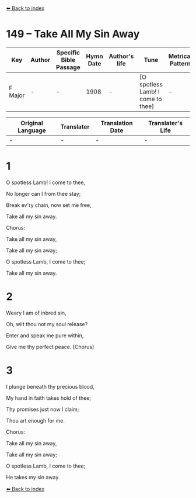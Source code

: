 [⬅️ Back to index](../README.md)

# 149 – Take All My Sin Away

Key | Author   | Specific Bible Passage     |Hymn Date |Author's life |Tune |Metrical Pattern   |Composer/Source
-- | --------- | ---------------------------|----------|--------------|-----|-------------------|-------------  
F Major |- |- |1908 |- |[O spotless Lamb!  I come to thee] |- |-

Original Language | Translater | Translation Date   | Translater's Life  
----------------- | --------- | --------------------|-------------     
\- |- |- |-




# 1

O spotless Lamb!  I come to thee,

No longer can I from thee stay;

Break ev'ry chain, now set me free,

Take all my sin away.



Chorus:

Take all my sin away,

Take all my sin away;

O spotless Lamb, I come to thee;    

Take all my sin away.



# 2

Weary I am of inbred sin,

Oh, wilt thou not my soul release?

Enter and speak me pure within,

Give me thy perfect peace.  [Chorus]



# 3

I plunge beneath thy precious blood,

My hand in faith takes hold of thee;

Thy promises just now I claim;

Thou art enough for me.   



Chorus:

Take all my sin away,

Take all my sin away;

O spotless Lamb, I come to thee;

He takes my sin away.





[⬅️ Back to index](../README.md)
